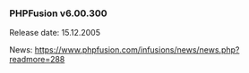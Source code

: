 ### PHPFusion v6.00.300
Release date: 15.12.2005

News: https://www.phpfusion.com/infusions/news/news.php?readmore=288
